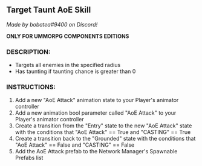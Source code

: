 ## Target Taunt AoE Skill

*Made by bobatea#9400 on Discord!*

**ONLY FOR UMMORPG COMPONENTS EDITIONS**

### DESCRIPTION:

- Targets all enemies in the specified radius
- Has taunting if taunting chance is greater than 0

### INSTRUCTIONS: 

1. Add a new "AoE Attack" animation state to your Player's animator controller
2. Add a new animation bool parameter called "AoE Attack" to your Player's animator controller
3. Create a transition from the "Entry" state to the new "AoE Attack" state with the conditions that "AoE Attack" == True and "CASTING" == True
4. Create a transition back to the "Grounded" state with the conditions that "AoE Attack" == False and "CASTING" == False
5. Add the AoE Attack prefab to the Network Manager's Spawnable Prefabs list
